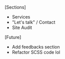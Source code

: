 [Sections]
- Services
- "Let's talk" / Contact
- Site Audit

[Future]
- Add feedbacks section
- Refactor SCSS code lol